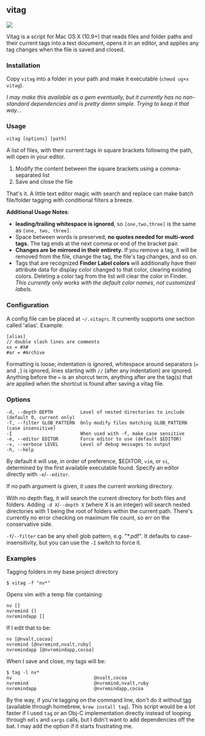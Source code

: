 ## vitag

![](https://raw.githubusercontent.com/ttscoff/vitag/master/vitaglogo.png)

Vitag is a script for Mac OS X (10.9+) that reads files and folder paths and their current tags into a text document, opens it in an editor, and applies any tag changes when the file is saved and closed.

### Installation

Copy `vitag` into a folder in your path and make it executable (`chmod ug+x vitag`).

*I may make this available as a gem eventually, but it currently has no non-standard dependencies and is pretty damn simple. Trying to keep it that way...*

### Usage 

`vitag [options] [path]`

A list of files, with their current tags in square brackets following the path, will open in your editor. 

1. Modify the content between the square brackets using a comma-separated list 
2. Save and close the file

That's it. A little text editor magic with search and replace can make batch file/folder tagging with conditional filters a breeze.

**Additional Usage Notes**:

- **leading/trailing whitespace is ignored**, so `[one,two,three]` is the same as `[one, two, three]`. 
- Space between words is preserved, **no quotes needed for multi-word tags.** The tag ends at the next comma or end of the bracket pair.
- **Changes are be mirrored in their entirety.** If you remove a tag, it will be removed from the file, change the tag, the file's tag changes, and so on.
- Tags that are recognized **Finder Label colors** will additionally have their attribute data for display color changed to that color, clearing existing colors. Deleting a color tag from the list will clear the color in Finder. _This currently only works with the default color names, not customized labels._

### Configuration

A config file can be placed at `~/.vitagrc`. It currently supports one section called 'alias'. Example:

    [alias]
    // double slash lines are comments
    xx = #X#
    #ar = #Archive

Formatting is loose; indentation is ignored, whitespace around separators (`=` and `,`) is ignored, lines starting with `//` (after any indentation) are ignored. Anything before the `=` is an shorcut term, anything after are the tag(s) that are applied when the shortcut is found after saving a vitag file.

### Options

    -d, --depth DEPTH          Level of nested directories to include (default 0, current only)
    -f, --filter GLOB_PATTERN  Only modify files matching GLOB_PATTERN (case insensitive)
    -I                         When used with -f, make case sensitive
    -e, --editor EDITOR        Force editor to use (default $EDITOR)
    -v, --verbose LEVEL        Level of debug messages to output
    -h, --help                 

By default it will use, in order of preference, \$EDITOR, `vim`, or `vi`, determined by the first available executable found. Specify an editor directly with `-e`/`--editor`.

If no path argument is given, it uses the current working directory.

With no depth flag, it will search the current directory for both files and folders. Adding `-d X`/`--depth X` (where X is an integer) will search nested directories with 1 being the root of folders within the current path. There's currently no error checking on maximum file count, so err on the conservative side.

`-f`/`--filter` can be any shell glob pattern, e.g. "*.pdf". It defaults to case-insensitivity, but you can use the `-I` switch to force it.

### Examples

Tagging folders in my base project directory

    $ vitag -f "nv*"

Opens vim with a temp file containing:

    nv []
    nvremind []
    nvremindapp []

If I edit that to be:

    nv [@nvalt,cocoa]
    nvremind [@nvremind,nvalt,ruby]
    nvremindapp [@nvremindapp,cocoa]

When I save and close, my tags will be:

    $ tag -l nv*
    nv                              @nvalt,cocoa
    nvremind                        @nvremind,nvalt,ruby
    nvremindapp                     @nvremindapp,cocoa

By the way, if you're tagging on the command line, don't do it without [tag](https://github.com/jdberry/tag) (available through homebrew, `brew install tag`). This script would be a lot faster if I used `tag` or an Obj-C implementation directly instead of looping through `mdls` and `xargs` calls, but I didn't want to add dependencies off the bat. I may add the option if it starts frustrating me.


